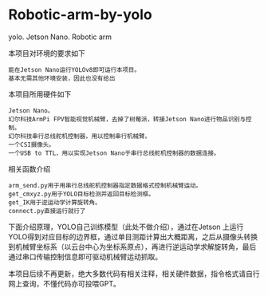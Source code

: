 # Robotic-arm-by-yolo
yolo. Jetson Nano. Robotic arm

本项目对环境的要求如下

    能在Jetson Nano运行YOLOv8即可运行本项目。
    基本无需其他环境安装，因此也没有给出


本项目所用硬件如下

    Jetson Nano。
    幻尔科技ArmPi FPV智能视觉机械臂，去掉了树莓派，转接Jetson Nano进行物品识别与控制。
    幻尔科技串行总线舵机控制器，用以控制串行机械臂。
    一个CSI摄像头。
    一个USB to TTL，用以实现Jetson Nano于串行总线舵机控制器的数据连接。


相关函数介绍

    arm_send.py用于用串行总线舵机控制器指定数据格式控制机械臂运动。
    get_cmxyz.py用于YOLO目标检测并返回目标检测框。
    get_IK用于逆运动学计算旋转角。
    connect.py直接运行就行了


下面介绍原理，YOLO自己训练模型（此处不做介绍），通过在Jetson 上运行YOLO得到对应目标的边界框，通过单目测距计算出大概距离，之后从摄像头转换到机械臂坐标系（以云台中心为坐标系原点），再进行逆运动学求解旋转角，最后通过串口传输控制信息即可驱动机械臂运动抓取。


本项目后续不再更新，绝大多数代码有相关注释，相关硬件数据，指令格式请自行网上查询，不懂代码亦可投喂GPT。
    
